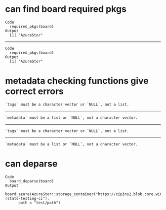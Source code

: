 # can find board required pkgs

    Code
      required_pkgs(board)
    Output
      [1] "AzureStor"

---

    Code
      required_pkgs(board)
    Output
      [1] "AzureStor"

# metadata checking functions give correct errors

    `tags` must be a character vector or `NULL`, not a list.

---

    `metadata` must be a list or `NULL`, not a character vector.

---

    `tags` must be a character vector or `NULL`, not a list.

---

    `metadata` must be a list or `NULL`, not a character vector.

# can deparse

    Code
      board_deparse(board)
    Output
      board_azure(AzureStor::storage_container("https://cipins2.blob.core.windows.net/pins-rstats-testing-ci"), 
          path = "test/path")


